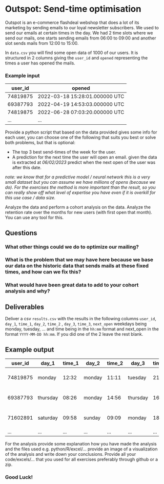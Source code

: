 # Outspot: Send-time optimisation


Outspot is an e-commerce flashdeal webshop that does a lot of its marketing by sending emails to our loyal newsletter subscribers. We used to send our emails at certain times in the day. We had 2 time slots where we send our mails, one starts sending emails from 06:00 to 09:00 and another slot sends mails from 12:00 to 15:00.


In `data.csv` you will find some open data of 1000 of our users. It is structured in 2 columns giving the `user_id` and `opened` representing the times a user has opened the mails.


### Example input
| user_id  | opened                         |
|----------|--------------------------------|
| 74819875 | 2022-03-18 15:28:01.000000 UTC |
| 69387793 | 2022-04-19 14:53:03.000000 UTC |
| 74819875 | 2022-06-28 07:03:20.000000 UTC |
| ...      | ...                            |


Provide a python script that based on the data provided gives some info for each user, you can choose one of the following that suits you best or solve both problems, but that is optional:

- The top 3 best send-times of the week for the user.
- A prediction for the next time the user will open an email. given the data is extracted at *06/02/2023* predict when the next open of the user was after this date.


*note: we know that for a predictive model / neural network this is a very small dataset but you can assume we have millions of opens (because we do). For the exercises the method is more important than the result, so you can really show off what level of expertise you have even if it is overkill for this use case / data size.*


Analyze the data and perform a cohort analysis on the data. Analyze the retention rate over the months for new users (with first open that month). You can use any tool for this.

## Questions


### What other things could we do to optimize our mailing?


### What is the problem that we may have here because we base our data on the historic data that sends mails at these fixed times, and how can we fix this?


### What would have been great data to add to your cohort analysis and why?


## Deliverables


Deliver a csv `results.csv` with the results in the following columns
`user_id`, `day_1`, `time_1`, `day_2`, `time_2` , `day_3`, `time_3`, `next_open`
weekdays being monday, tuesday, ... and time being in the `hh:mm` format and next_open in the format `YYYY-MM-DD hh:mm`.
If you did one of the 2 leave the rest blank.


## Example output
| user_id  | day_1    | time_1 | day_2  | time_2 | day_3    | time_3 | next_open        |
|----------|----------|--------|--------|--------|----------|--------|------------------|
| 74819875 | monday   | 12:32  | monday | 11:11  | tuesday  | 21:05  | 2023-01-27 14:21 |
| 69387793 | thursday | 08:26  | monday | 14:56  | thursday | 16:32  | 2023-02-25 11:21 |
| 71602891 | saturday | 09:58  | sunday | 09:09  | monday   | 18:23  | 2023-12-25 15:56 |
| ...      | ...      | ...    | ...    | ...    | ...      | ...    | ...              |


For the analysis provide some explanation how you have made the analysis and the files used e.g. python/R/excel/... provide an image of a visualization of the analysis and write down your conclusions.
Provide all your code/excels/... that you used for all exercises preferably through github or a zip.


### Good Luck!

